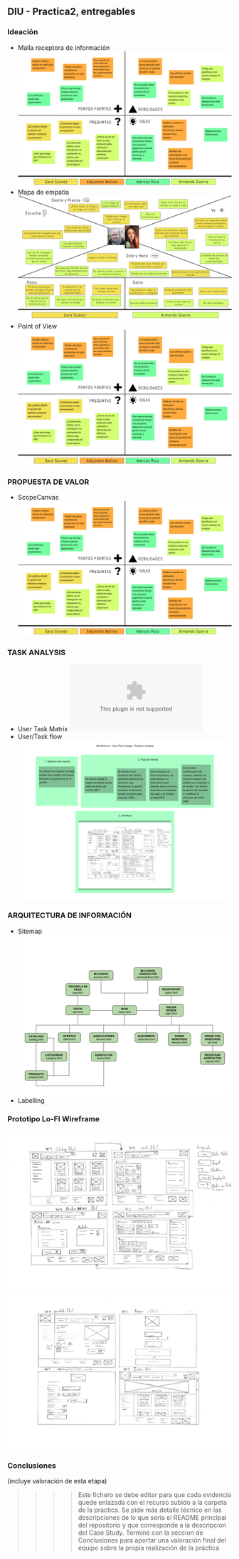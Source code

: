 ## DIU - Practica2, entregables

### Ideación 
* Malla receptora de información
  ![Malla receptora de información](Resources/Feedback_Capture_Grid.png)
* Mapa de empatía
  ![Mapa de empatía](Resources/Empathy_Mapping.png)
* Point of View
![Point of View](Resources/Feedback_Capture_Grid.png)


### PROPUESTA DE VALOR
* ScopeCanvas
![ScopeCanvas](Resources/Feedback_Capture_Grid.png)

### TASK ANALYSIS

* User Task Matrix
  ![ScopeCanvas](Resources/Matriz_tareas.xlsx)
* User/Task flow
![ScopeCanvas](Resources/User_Flow_Design.png)


### ARQUITECTURA DE INFORMACIÓN

* Sitemap
  ![ScopeCanvas](Resources/SiteMap.png)
* Labelling 


### Prototipo Lo-FI Wireframe 
![Wireframe1](Resources/wireframes2.jpg)
![Wireframe2](Resources/wireframes1.jpg)

### Conclusiones  
(incluye valoración de esta etapa)


>>>> Este fichero se debe editar para que cada evidencia quede enlazada con el recurso subido a la carpeta de la practica. Se pide más detalle técnico en las descripciones de lo que sería el README principal del repositorio y que corresponde a la descripcion del Case Study.
>>>> Termine con la seccion de Conclusiones para aportar una valoración final del equipo sobre la propia realización de la práctica
